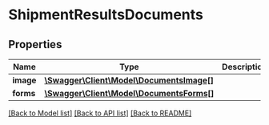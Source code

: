 # ShipmentResultsDocuments

## Properties
Name | Type | Description | Notes
------------ | ------------- | ------------- | -------------
**image** | [**\Swagger\Client\Model\DocumentsImage[]**](DocumentsImage.md) |  | [optional] 
**forms** | [**\Swagger\Client\Model\DocumentsForms[]**](DocumentsForms.md) |  | [optional] 

[[Back to Model list]](../../README.md#documentation-for-models) [[Back to API list]](../../README.md#documentation-for-api-endpoints) [[Back to README]](../../README.md)

